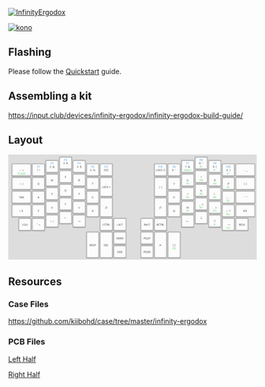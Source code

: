 [![InfinityErgodox](https://input.club/wp-content/uploads/2015/05/MD-ErgoDox.jpg)](https://input.club/devices/infinity-ergodox)

[![kono](https://cdn.shopify.com/s/files/1/0123/8935/1482/files/Join_Waitlist_on_Kono_large.png?v=1540928208 "Join Waitlist On Kono Store")](https://kono.store/products/k-type-mechanical-keyboard)

## Flashing

Please follow the [Quickstart](Quickstart.md) guide.

## Assembling a kit

https://input.club/devices/infinity-ergodox/infinity-ergodox-build-guide/

## Layout

![ergodox layout](../images/ergodox-layout.png)

## Resources

### Case Files

https://github.com/kiibohd/case/tree/master/infinity-ergodox

### PCB Files

[Left Half](https://github.com/kiibohd/pcb/tree/master/ICED%20-%20Left)

[Right Half](https://github.com/kiibohd/pcb/tree/master/ICED%20-%20Right)
